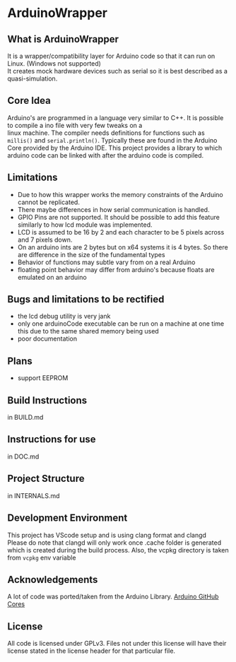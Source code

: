 # ArduinoWrapper

## What is ArduinoWrapper
It is a wrapper/compatibility layer for Arduino code so that it can run on Linux. (Windows not supported)  
It creates mock hardware devices such as serial so it is best described as a quasi-simulation.

## Core Idea
Arduino's are programmed in a language very similar to C++. It is possible to compile a ino file with very few tweaks on a  
linux machine. The compiler needs definitions for functions such as `millis()` and `serial.println()`. Typically these are
found in the Arduino Core provided by the Arduino IDE. This project provides a library to which arduino code can be linked with
after the arduino code is compiled.  

## Limitations
- Due to how this wrapper works the memory constraints of the Arduino cannot be replicated.  
- There maybe differences in how serial communication is handled.  
- GPIO Pins are not supported. It should be possible to add this feature similarly to how lcd module was implemented.  
- LCD is assumed to be 16 by 2 and each character to be 5 pixels across and 7 pixels down.  
- On an arduino ints are 2 bytes but on x64 systems it is 4 bytes. So there are difference in the size of the fundamental types  
- Behavior of functions may subtle vary from on a real Arduino  
- floating point behavior may differ from arduino's because floats are emulated on an arduino  

## Bugs and limitations to be rectified
- the lcd debug utility is very jank  
- only one arduinoCode executable can be run on a machine at one time this due to the same shared memory being used  
- poor documentation  

## Plans
- support EEPROM

## Build Instructions
in BUILD.md

## Instructions for use
in DOC.md

## Project Structure
in INTERNALS.md

## Development Environment
This project has VScode setup and is using clang format and clangd  
Please do note that clangd will only work once .cache folder is generated which is created during the build process. Also, the vcpkg directory is taken from ```vcpkg``` env variable

## Acknowledgements
A lot of code was ported/taken from the Arduino Library. [Arduino GitHub Cores](https://github.com/arduino)

## License
All code is licensed under GPLv3. Files not under this license will have their license stated in the license header for that particular file.

